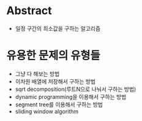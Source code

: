 # Abstract

- 일정 구간의 최소값을 구하는 알고리즘

# 유용한 문제의 유형들

- 그냥 다 해보는 방법
- 이차원 배열에 저장해서 구하는 방법
- sqrt decomposition(루트N으로 나눠서 구하는 방법)
- dynamic programming을 이용해서 구하는 방법
- segment tree를 이용해서 구하는 방법
- sliding window algorithm
